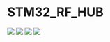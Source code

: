 # STM32_RF_HUB

[![](https://img.shields.io/badge/dynamic/json?url=https://raw.githubusercontent.com/Marks100/STM32_RF_HUB/badges/badges.json&label=version_num&query=version&color=blue&prefix=v)](https://travis-ci.com/username/projectname)
[![](https://img.shields.io/badge/dynamic/json?url=https://raw.githubusercontent.com/Marks100/STM32_RF_HUB/badges/badges.json&label=commits&query=commits&color=blue)](https://travis-ci.com/username/projectname)
[![](https://img.shields.io/badge/dynamic/json?url=https://raw.githubusercontent.com/Marks100/STM32_RF_HUB/badges/badges.json&label=latest_tag&query=latest_tag&color=blue)](https://travis-ci.com/username/projectname)
[![](https://img.shields.io/badge/dynamic/json?url=https://raw.githubusercontent.com/Marks100/STM32_RF_HUB/badges/badges.json&label=last_committer&query=last_committer&color=blue)](https://travis-ci.com/username/projectname)


